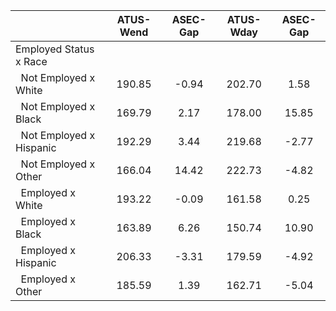 
|                      |    ATUS-Wend |     ASEC-Gap |    ATUS-Wday |     ASEC-Gap |
| -------------------- | :----------: | :----------: | :----------: | :----------: |
| Employed Status x Race |              |              |              |              |
| &nbsp;&nbsp;Not Employed x White |       190.85 |        -0.94 |       202.70 |         1.58 |
| &nbsp;&nbsp;Not Employed x Black |       169.79 |         2.17 |       178.00 |        15.85 |
| &nbsp;&nbsp;Not Employed x Hispanic |       192.29 |         3.44 |       219.68 |        -2.77 |
| &nbsp;&nbsp;Not Employed x Other |       166.04 |        14.42 |       222.73 |        -4.82 |
| &nbsp;&nbsp;Employed x White |       193.22 |        -0.09 |       161.58 |         0.25 |
| &nbsp;&nbsp;Employed x Black |       163.89 |         6.26 |       150.74 |        10.90 |
| &nbsp;&nbsp;Employed x Hispanic |       206.33 |        -3.31 |       179.59 |        -4.92 |
| &nbsp;&nbsp;Employed x Other |       185.59 |         1.39 |       162.71 |        -5.04 |

